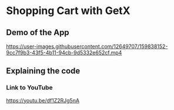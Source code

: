# Shopping Cart with GetX
## Demo of the App


https://user-images.githubusercontent.com/12649707/159838152-9cc7f9b3-43f5-4b11-94cb-9d5332e652cf.mp4


## Explaining the code
### Link to YouTube
https://youtu.be/df1Z2RJg5nA
